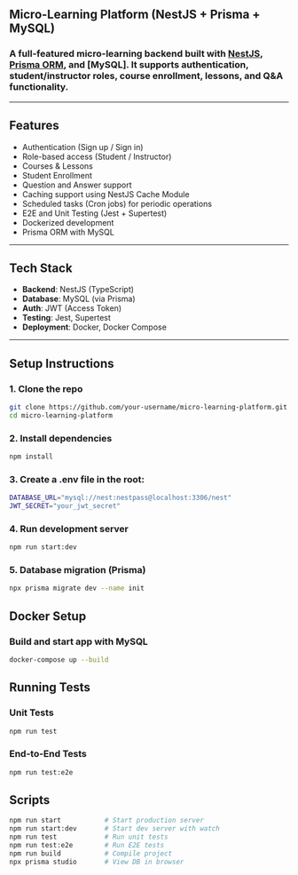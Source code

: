 ## Micro-Learning Platform (NestJS + Prisma + MySQL)

### A full-featured micro-learning backend built with [NestJS](https://nestjs.com/), [Prisma ORM](https://www.prisma.io/), and [MySQL]. It supports authentication, student/instructor roles, course enrollment, lessons, and Q&A functionality.

---

## Features

- Authentication (Sign up / Sign in)
- Role-based access (Student / Instructor)
- Courses & Lessons
- Student Enrollment
- Question and Answer support
- Caching support using NestJS Cache Module
- Scheduled tasks (Cron jobs) for periodic operations
- E2E and Unit Testing (Jest + Supertest)
- Dockerized development
- Prisma ORM with MySQL
---

## Tech Stack

- **Backend**: NestJS (TypeScript)
- **Database**: MySQL (via Prisma)
- **Auth**: JWT (Access Token)
- **Testing**: Jest, Supertest
- **Deployment**: Docker, Docker Compose

---

## Setup Instructions

### 1. Clone the repo

```bash
git clone https://github.com/your-username/micro-learning-platform.git
cd micro-learning-platform
```
### 2. Install dependencies

```bash
npm install
```

### 3. Create a .env file in the root:

```bash
DATABASE_URL="mysql://nest:nestpass@localhost:3306/nest"
JWT_SECRET="your_jwt_secret"
```

### 4. Run development server

```bash
npm run start:dev
```

### 5. Database migration (Prisma)

```bash
npx prisma migrate dev --name init
```

## Docker Setup 
### Build and start app with MySQL
```bash
docker-compose up --build
```

## Running Tests
### Unit Tests
```bash
npm run test
```
### End-to-End Tests
```bash
npm run test:e2e
```

## Scripts
```bash
npm run start           # Start production server
npm run start:dev       # Start dev server with watch
npm run test            # Run unit tests
npm run test:e2e        # Run E2E tests
npm run build           # Compile project
npx prisma studio       # View DB in browser
```